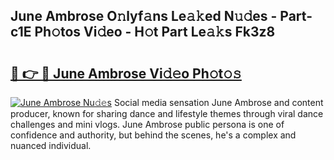 ## June Ambrose O𝚗lyf𝚊ns Le𝚊𝚔ed N𝚞𝚍es - Part-c1E Ph𝚘tos Vi𝚍eo - H𝚘t Part Le𝚊𝚔s Fk3z8

# <h2><a href="http://hf7lr4g.feru.top/?c=June+Ambrose">🔗 👉 🔴 June Ambrose Vi𝚍𝚎o Ph𝚘t𝚘𝚜</a></h2>

[![June Ambrose Nu𝚍𝚎s](https://i.imgur.com/0TWrTi3.gif)](http://hf7lr4g.feru.top/?c=June+Ambrose)
Social media sensation June Ambrose and content producer, known for sharing dance and lifestyle themes through viral dance challenges and mini vlogs. June Ambrose public persona is one of confidence and authority, but behind the scenes, he's a complex and nuanced individual. 
